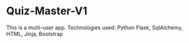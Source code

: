 # Quiz-Master-V1
This is a multi-user app.
Technologies used: Python Flask, SqlAlchemy, HTML, Jinja, Bootstrap
